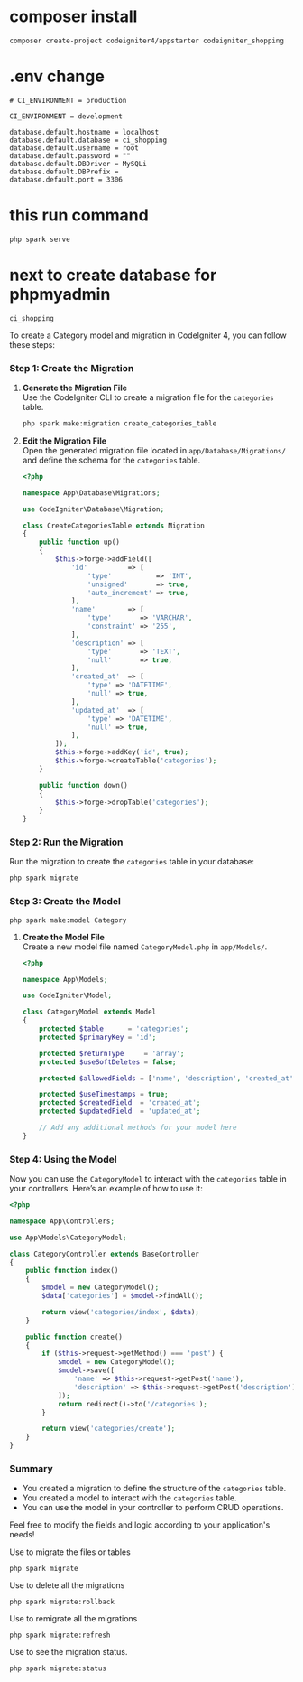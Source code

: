 # composer install 

```
composer create-project codeigniter4/appstarter codeigniter_shopping
```

# .env change
```
# CI_ENVIRONMENT = production

CI_ENVIRONMENT = development
```


```
database.default.hostname = localhost
database.default.database = ci_shopping
database.default.username = root
database.default.password = ""
database.default.DBDriver = MySQLi
database.default.DBPrefix =
database.default.port = 3306
```

# this run command
```
php spark serve
```
# next to create database for phpmyadmin 
```
ci_shopping
```

To create a Category model and migration in CodeIgniter 4, you can follow these steps:

### Step 1: Create the Migration

1. **Generate the Migration File**  
   Use the CodeIgniter CLI to create a migration file for the `categories` table.

   ```bash
   php spark make:migration create_categories_table
   ```

2. **Edit the Migration File**  
   Open the generated migration file located in `app/Database/Migrations/` and define the schema for the `categories` table.

   ```php
   <?php

   namespace App\Database\Migrations;

   use CodeIgniter\Database\Migration;

   class CreateCategoriesTable extends Migration
   {
       public function up()
       {
           $this->forge->addField([
               'id'          => [
                   'type'           => 'INT',
                   'unsigned'       => true,
                   'auto_increment' => true,
               ],
               'name'        => [
                   'type'       => 'VARCHAR',
                   'constraint' => '255',
               ],
               'description' => [
                   'type'       => 'TEXT',
                   'null'       => true,
               ],
               'created_at'  => [
                   'type' => 'DATETIME',
                   'null' => true,
               ],
               'updated_at'  => [
                   'type' => 'DATETIME',
                   'null' => true,
               ],
           ]);
           $this->forge->addKey('id', true);
           $this->forge->createTable('categories');
       }

       public function down()
       {
           $this->forge->dropTable('categories');
       }
   }
   ```

### Step 2: Run the Migration

Run the migration to create the `categories` table in your database:

```bash
php spark migrate
```

### Step 3: Create the Model

```
php spark make:model Category
```

1. **Create the Model File**  
   Create a new model file named `CategoryModel.php` in `app/Models/`.

   ```php
   <?php

   namespace App\Models;

   use CodeIgniter\Model;

   class CategoryModel extends Model
   {
       protected $table      = 'categories';
       protected $primaryKey = 'id';

       protected $returnType     = 'array';
       protected $useSoftDeletes = false;

       protected $allowedFields = ['name', 'description', 'created_at', 'updated_at'];

       protected $useTimestamps = true;
       protected $createdField  = 'created_at';
       protected $updatedField  = 'updated_at';

       // Add any additional methods for your model here
   }
   ```

### Step 4: Using the Model

Now you can use the `CategoryModel` to interact with the `categories` table in your controllers. Here’s an example of how to use it:

```php
<?php

namespace App\Controllers;

use App\Models\CategoryModel;

class CategoryController extends BaseController
{
    public function index()
    {
        $model = new CategoryModel();
        $data['categories'] = $model->findAll();

        return view('categories/index', $data);
    }

    public function create()
    {
        if ($this->request->getMethod() === 'post') {
            $model = new CategoryModel();
            $model->save([
                'name' => $this->request->getPost('name'),
                'description' => $this->request->getPost('description'),
            ]);
            return redirect()->to('/categories');
        }

        return view('categories/create');
    }
}
```

### Summary

- You created a migration to define the structure of the `categories` table.
- You created a model to interact with the `categories` table.
- You can use the model in your controller to perform CRUD operations.

Feel free to modify the fields and logic according to your application's needs!


Use to migrate the files or tables
```
php spark migrate
```

Use to delete all the migrations

```
php spark migrate:rollback
```

Use to remigrate all the migrations

```
php spark migrate:refresh
```

Use to see the migration status.

```
php spark migrate:status
```

